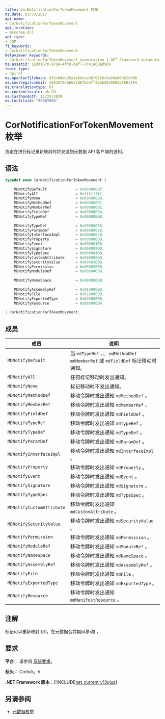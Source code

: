 ```yaml
---
title: CorNotificationForTokenMovement 枚举
ms.date: 03/30/2017
api_name:
- CorNotificationForTokenMovement
api_location:
- mscoree.dll
api_type:
- COM
f1_keywords:
- CorNotificationForTokenMovement
helpviewer_keywords:
- CorNotificationForTokenMovement enumeration [.NET Framework metadata]
ms.assetid: 1edd1670-976a-4fc8-bef7-7c41e60ad989
topic_type:
- apiref
ms.openlocfilehash: 0f9cb8db35a1669cead6f9f26c9a89e063628dd8
ms.sourcegitcommit: d8020797a6657d0fbbdff362b80300815f682f94
ms.translationtype: MT
ms.contentlocale: zh-CN
ms.lasthandoff: 11/24/2020
ms.locfileid: "95687666"
---
```

# <a name="cornotificationfortokenmovement-enumeration"></a>CorNotificationForTokenMovement 枚举

指定在进行标记重新映射时将发送到元数据 API 客户端的通知。  
  
## <a name="syntax"></a>语法  
  
```cpp  
typedef enum CorNotificationForTokenMovement {  
  
    MDNotifyDefault             = 0x0000000f,  
    MDNotifyAll                 = 0xffffffff,  
    MDNotifyNone                = 0x00000000,  
    MDNotifyMethodDef           = 0x00000001,  
    MDNotifyMemberRef           = 0x00000002,  
    MDNotifyFieldDef            = 0x00000004,  
    MDNotifyTypeRef             = 0x00000008,  
  
    MDNotifyTypeDef             = 0x00000010,  
    MDNotifyParamDef            = 0x00000020,  
    MDNotifyInterfaceImpl       = 0x00000040,  
    MDNotifyProperty            = 0x00000080,  
    MDNotifyEvent               = 0x00000100,  
    MDNotifySignature           = 0x00000200,  
    MDNotifyTypeSpec            = 0x00000400,  
    MDNotifyCustomAttribute     = 0x00000800,  
    MDNotifySecurityValue       = 0x00001000,  
    MDNotifyPermission          = 0x00002000,  
    MDNotifyModuleRef           = 0x00004000,  
  
    MDNotifyNameSpace           = 0x00008000,  
  
    MDNotifyAssemblyRef         = 0x01000000,  
    MDNotifyFile                = 0x02000000,  
    MDNotifyExportedType        = 0x04000000,  
    MDNotifyResource            = 0x08000000  
  
} CorNotificationForTokenMovement;  
```  
  
## <a name="members"></a>成员  
  
|成员|说明|  
|------------|-----------------|  
|`MDNotifyDefault`|当 `mdTypeRef` 、、 `mdMethodDef` `mdMemberRef` 或 `mdFieldDef` 标记移动时通知。|  
|`MDNotifyAll`|任何标记移动时发出通知。|  
|`MDNotifyNone`|标记移动时不发出通知。|  
|`MDNotifyMethodDef`|移动令牌时发出通知 `mdMethodDef` 。|  
|`MDNotifyMemberRef`|移动令牌时发出通知 `mdMemberRef` 。|  
|`MDNotifyFieldDef`|移动令牌时发出通知 `mdFieldDef` 。|  
|`MDNotifyTypeRef`|移动令牌时发出通知 `mdTypeRef` 。|  
|`MDNotifyTypeDef`|移动令牌时发出通知 `mdTypeDef` 。|  
|`MDNotifyParamDef`|移动令牌时发出通知 `mdParamDef` 。|  
|`MDNotifyInterfaceImpl`|移动令牌时发出通知 `mdInterfaceImpl` 。|  
|`MDNotifyProperty`|移动令牌时发出通知 `mdProperty` 。|  
|`MDNotifyEvent`|移动令牌时发出通知 `mdEvent` 。|  
|`MDNotifySignature`|移动令牌时发出通知 `mdSignature` 。|  
|`MDNotifyTypeSpec`|移动令牌时发出通知 `mdTypeSpec` 。|  
|`MDNotifyCustomAttribute`|移动令牌时发出通知 `mdCustomAttribute` 。|  
|`MDNotifySecurityValue`|移动令牌时发出通知 `mdSecurityValue` 。|  
|`MDNotifyPermission`|移动令牌时发出通知 `mdPermission` 。|  
|`MDNotifyModuleRef`|移动令牌时发出通知 `mdModuleRef` 。|  
|`MDNotifyNameSpace`|移动令牌时发出通知 `mdNameSpace` 。|  
|`MDNotifyAssemblyRef`|移动令牌时发出通知 `mdAssemblyRef` 。|  
|`MDNotifyFile`|移动令牌时发出通知 `mdFile` 。|  
|`MDNotifyExportedType`|移动令牌时发出通知 `mdExportedType` 。|  
|`MDNotifyResource`|移动令牌时发出通知 `mdManifestResource` 。|  
  
## <a name="remarks"></a>注解  

 标记可以重新映射 (即，在元数据合并期间移动) 。  
  
## <a name="requirements"></a>要求  

 **平台：** 请参阅 [系统要求](../../get-started/system-requirements.md)。  
  
 **标头：** Corhdr。h  
  
 **.NET Framework 版本：**[!INCLUDE[net_current_v10plus](../../../../includes/net-current-v10plus-md.md)]  
  
## <a name="see-also"></a>另请参阅

- [元数据枚举](metadata-enumerations.md)
